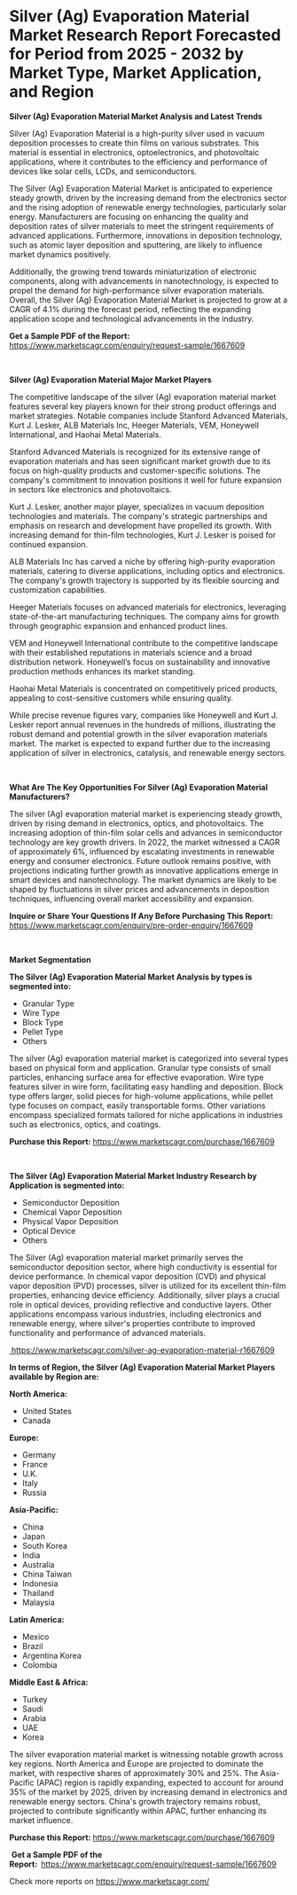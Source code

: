 <p><h1>Silver (Ag) Evaporation Material Market Research Report Forecasted for Period from 2025 -  2032 by Market Type, Market Application, and Region</h1></p><p><strong>Silver (Ag) Evaporation Material Market Analysis and Latest Trends</strong></p>
<p><p>Silver (Ag) Evaporation Material is a high-purity silver used in vacuum deposition processes to create thin films on various substrates. This material is essential in electronics, optoelectronics, and photovoltaic applications, where it contributes to the efficiency and performance of devices like solar cells, LCDs, and semiconductors.</p><p>The Silver (Ag) Evaporation Material Market is anticipated to experience steady growth, driven by the increasing demand from the electronics sector and the rising adoption of renewable energy technologies, particularly solar energy. Manufacturers are focusing on enhancing the quality and deposition rates of silver materials to meet the stringent requirements of advanced applications. Furthermore, innovations in deposition technology, such as atomic layer deposition and sputtering, are likely to influence market dynamics positively.</p><p>Additionally, the growing trend towards miniaturization of electronic components, along with advancements in nanotechnology, is expected to propel the demand for high-performance silver evaporation materials. Overall, the Silver (Ag) Evaporation Material Market is projected to grow at a CAGR of 4.1% during the forecast period, reflecting the expanding application scope and technological advancements in the industry.</p></p>
<p><strong>Get a Sample PDF of the Report:&nbsp;</strong> <a href="https://www.marketscagr.com/enquiry/request-sample/1667609?utm_campaign=3266&utm_medium=2&utm_source=Github&utm_content=ia&utm_term=02042025&utm_id=silver-ag-evaporation-material">https://www.marketscagr.com/enquiry/request-sample/1667609</a></p>
<p>&nbsp;</p>
<p><strong>Silver (Ag) Evaporation Material Major Market Players</strong></p>
<p><p>The competitive landscape of the silver (Ag) evaporation material market features several key players known for their strong product offerings and market strategies. Notable companies include Stanford Advanced Materials, Kurt J. Lesker, ALB Materials Inc, Heeger Materials, VEM, Honeywell International, and Haohai Metal Materials.</p><p>Stanford Advanced Materials is recognized for its extensive range of evaporation materials and has seen significant market growth due to its focus on high-quality products and customer-specific solutions. The company's commitment to innovation positions it well for future expansion in sectors like electronics and photovoltaics.</p><p>Kurt J. Lesker, another major player, specializes in vacuum deposition technologies and materials. The company's strategic partnerships and emphasis on research and development have propelled its growth. With increasing demand for thin-film technologies, Kurt J. Lesker is poised for continued expansion.</p><p>ALB Materials Inc has carved a niche by offering high-purity evaporation materials, catering to diverse applications, including optics and electronics. The company's growth trajectory is supported by its flexible sourcing and customization capabilities.</p><p>Heeger Materials focuses on advanced materials for electronics, leveraging state-of-the-art manufacturing techniques. The company aims for growth through geographic expansion and enhanced product lines.</p><p>VEM and Honeywell International contribute to the competitive landscape with their established reputations in materials science and a broad distribution network. Honeywell’s focus on sustainability and innovative production methods enhances its market standing.</p><p>Haohai Metal Materials is concentrated on competitively priced products, appealing to cost-sensitive customers while ensuring quality.</p><p>While precise revenue figures vary, companies like Honeywell and Kurt J. Lesker report annual revenues in the hundreds of millions, illustrating the robust demand and potential growth in the silver evaporation materials market. The market is expected to expand further due to the increasing application of silver in electronics, catalysis, and renewable energy sectors.</p></p>
<p>&nbsp;</p>
<p><strong>What Are The Key Opportunities For Silver (Ag) Evaporation Material Manufacturers?</strong></p>
<p><p>The silver (Ag) evaporation material market is experiencing steady growth, driven by rising demand in electronics, optics, and photovoltaics. The increasing adoption of thin-film solar cells and advances in semiconductor technology are key growth drivers. In 2022, the market witnessed a CAGR of approximately 6%, influenced by escalating investments in renewable energy and consumer electronics. Future outlook remains positive, with projections indicating further growth as innovative applications emerge in smart devices and nanotechnology. The market dynamics are likely to be shaped by fluctuations in silver prices and advancements in deposition techniques, influencing overall market accessibility and expansion.</p></p>
<p><strong>Inquire or Share Your Questions If Any Before Purchasing This Report:</strong> <a href="https://www.marketscagr.com/enquiry/pre-order-enquiry/1667609?utm_campaign=3266&utm_medium=2&utm_source=Github&utm_content=ia&utm_term=02042025&utm_id=silver-ag-evaporation-material">https://www.marketscagr.com/enquiry/pre-order-enquiry/1667609</a></p>
<p>&nbsp;</p>
<p><strong>Market Segmentation</strong></p>
<p><strong>The Silver (Ag) Evaporation Material Market Analysis by types is segmented into:</strong></p>
<p><ul><li>Granular Type</li><li>Wire Type</li><li>Block Type</li><li>Pellet Type</li><li>Others</li></ul></p>
<p><p>The silver (Ag) evaporation material market is categorized into several types based on physical form and application. Granular type consists of small particles, enhancing surface area for effective evaporation. Wire type features silver in wire form, facilitating easy handling and deposition. Block type offers larger, solid pieces for high-volume applications, while pellet type focuses on compact, easily transportable forms. Other variations encompass specialized formats tailored for niche applications in industries such as electronics, optics, and coatings.</p></p>
<p><strong>Purchase this Report:&nbsp;</strong><a href="https://www.marketscagr.com/purchase/1667609?utm_campaign=3266&utm_medium=2&utm_source=Github&utm_content=ia&utm_term=02042025&utm_id=silver-ag-evaporation-material">https://www.marketscagr.com/purchase/1667609</a></p>
<p>&nbsp;</p>
<p><strong>The Silver (Ag) Evaporation Material Market Industry Research by Application is segmented into:</strong></p>
<p><ul><li>Semiconductor Deposition</li><li>Chemical Vapor Deposition</li><li>Physical Vapor Deposition</li><li>Optical Device</li><li>Others</li></ul></p>
<p><p>The Silver (Ag) evaporation material market primarily serves the semiconductor deposition sector, where high conductivity is essential for device performance. In chemical vapor deposition (CVD) and physical vapor deposition (PVD) processes, silver is utilized for its excellent thin-film properties, enhancing device efficiency. Additionally, silver plays a crucial role in optical devices, providing reflective and conductive layers. Other applications encompass various industries, including electronics and renewable energy, where silver's properties contribute to improved functionality and performance of advanced materials.</p></p>
<p><a href="https://www.marketscagr.com/silver-ag-evaporation-material-r1667609?utm_campaign=3266&utm_medium=2&utm_source=Github&utm_content=ia&utm_term=02042025&utm_id=silver-ag-evaporation-material">&nbsp;https://www.marketscagr.com/silver-ag-evaporation-material-r1667609</a></p>
<p><strong>In terms of Region, the Silver (Ag) Evaporation Material Market Players available by Region are:</strong></p>
<p>
    <p> <strong> North America: </strong>
        <ul>
            <li>United States</li>
            <li>Canada</li>
        </ul>
        </p> 
    <p> <strong> Europe: </strong>
        <ul>
            <li>Germany</li>
            <li>France</li>
            <li>U.K.</li>
            <li>Italy</li>
            <li>Russia</li>
        </ul>
        </p> 
    <p> <strong> Asia-Pacific: </strong>
        <ul>
            <li>China</li>
            <li>Japan</li>
            <li>South Korea</li>
            <li>India</li>
            <li>Australia</li>
            <li>China Taiwan</li>
            <li>Indonesia</li>
            <li>Thailand</li>
            <li>Malaysia</li>
        </ul>
        </p> 
    <p> <strong> Latin America: </strong>
        <ul>
            <li>Mexico</li>
            <li>Brazil</li>
            <li>Argentina Korea</li>
            <li>Colombia</li>
        </ul>
        </p> 
    <p> <strong> Middle East & Africa: </strong>
        <ul>
            <li>Turkey</li>
            <li>Saudi</li>
            <li>Arabia</li>
            <li>UAE</li>
            <li>Korea</li>
        </ul>
    </p>
    </p>
<p><p>The silver evaporation material market is witnessing notable growth across key regions. North America and Europe are projected to dominate the market, with respective shares of approximately 30% and 25%. The Asia-Pacific (APAC) region is rapidly expanding, expected to account for around 35% of the market by 2025, driven by increasing demand in electronics and renewable energy sectors. China's growth trajectory remains robust, projected to contribute significantly within APAC, further enhancing its market influence.</p></p>
<p><strong>Purchase this Report: </strong><a href="https://www.marketscagr.com/purchase/1667609?utm_campaign=3266&utm_medium=2&utm_source=Github&utm_content=ia&utm_term=02042025&utm_id=silver-ag-evaporation-material">https://www.marketscagr.com/purchase/1667609</a></p>
<p>&nbsp;<strong>Get a Sample PDF of the Report:&nbsp;&nbsp;</strong><a href="https://www.marketscagr.com/enquiry/request-sample/1667609?utm_campaign=3266&utm_medium=2&utm_source=Github&utm_content=ia&utm_term=02042025&utm_id=silver-ag-evaporation-material">https://www.marketscagr.com/enquiry/request-sample/1667609</a></p>
<p><strong></strong></p>
<p>Check more reports on <a href="https://www.marketscagr.com/?utm_campaign=3266&utm_medium=2&utm_source=Github&utm_content=ia&utm_term=02042025&utm_id=silver-ag-evaporation-material">https://www.marketscagr.com/</a></p>